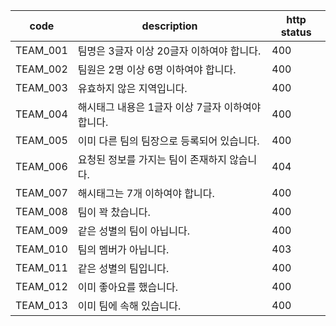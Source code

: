 | code     | description                  | http status |
|----------|------------------------------|-------------|
| TEAM_001 | 팀명은 3글자 이상 20글자 이하여야 합니다.    | 400         
| TEAM_002 | 팀원은 2명 이상 6명 이하여야 합니다.       | 400         
| TEAM_003 | 유효하지 않은 지역입니다.               | 400         
| TEAM_004 | 해시태그 내용은 1글자 이상 7글자 이하여야 합니다. | 400         
| TEAM_005 | 이미 다른 팀의 팀장으로 등록되어 있습니다.     | 400         
| TEAM_006 | 요청된 정보를 가지는 팀이 존재하지 않습니다.    | 404         
| TEAM_007 | 해시태그는 7개 이하여야 합니다.           | 400         
| TEAM_008 | 팀이 꽉 찼습니다.                   | 400         
| TEAM_009 | 같은 성별의 팀이 아닙니다.              | 400         
| TEAM_010 | 팀의 멤버가 아닙니다.                 | 403         
| TEAM_011 | 같은 성별의 팀입니다.                | 400       
| TEAM_012 | 이미 좋아요를 했습니다.                | 400
| TEAM_013 | 이미 팀에 속해 있습니다.               | 400       
